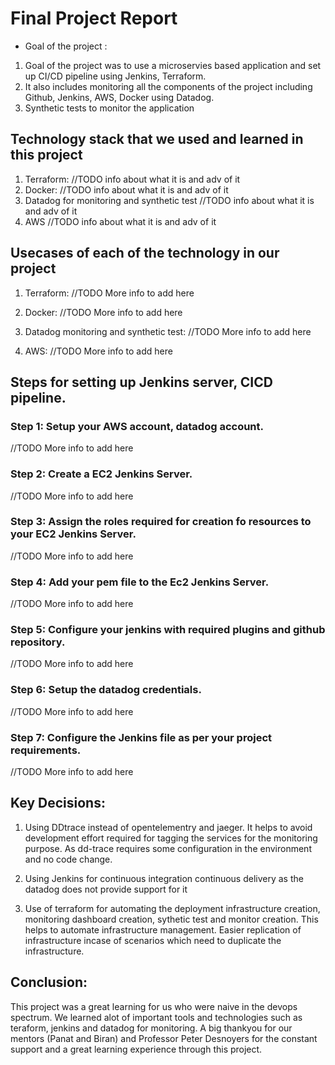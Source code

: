 # Final Project Report

* Goal of the project :

1. Goal of the project was to use a microservies based application and set up CI/CD pipeline using Jenkins, Terraform. 
2. It also includes monitoring all the components of the project including Github, Jenkins, AWS, Docker using Datadog.
3. Synthetic tests to monitor the application

## Technology stack that we used and learned in this project

1. Terraform: //TODO info about what it is and adv of it
2. Docker: //TODO info about what it is and adv of it
3. Datadog for monitoring and synthetic test //TODO info about what it is and adv of it
4. AWS //TODO info about what it is and adv of it

## Usecases of each of the technology in our project

1. Terraform: //TODO More info to add here

2. Docker: //TODO More info to add here

3. Datadog monitoring and synthetic test: //TODO More info to add here

4. AWS: //TODO More info to add here

## Steps for setting up Jenkins server, CICD pipeline.

 
### Step 1: Setup your AWS account, datadog account.
//TODO More info to add here

### Step 2: Create a EC2 Jenkins Server.
//TODO More info to add here

### Step 3: Assign the roles required for creation fo resources to your EC2 Jenkins Server.
//TODO More info to add here

### Step 4: Add your pem file to the Ec2 Jenkins Server.
//TODO More info to add here

### Step 5: Configure your jenkins with required plugins and github repository.
//TODO More info to add here

### Step 6: Setup the datadog credentials.
//TODO More info to add here

### Step 7: Configure the Jenkins file as per your project requirements.
//TODO More info to add here


## Key Decisions:

1. Using DDtrace instead of opentelementry and jaeger. It helps to avoid development effort required for tagging the services for the monitoring purpose. As dd-trace requires some configuration in the environment and no code change.

2. Using Jenkins for continuous integration continuous delivery as the datadog does not provide support for it

3. Use of terraform for automating the deployment infrastructure creation, monitoring dashboard creation, sythetic test and monitor creation. This helps to automate infrastructure management. Easier replication of infrastructure incase of scenarios which need to duplicate the infrastructure.

## Conclusion:

This project was a great learning for us who were naive in the devops spectrum. We learned alot of important tools and technologies such as teraform, jenkins and datadog for monitoring. A big thankyou for our mentors (Panat and Biran) and Professor Peter Desnoyers for the constant support and a great learning experience through this project.









